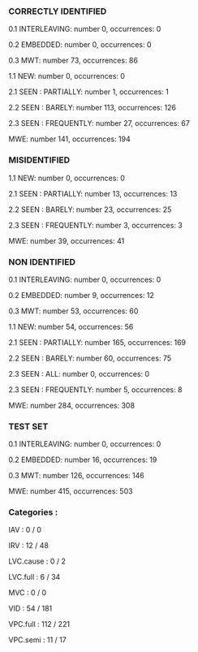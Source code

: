 ### CORRECTLY IDENTIFIED

0.1 INTERLEAVING: number 0, occurrences: 0

0.2 EMBEDDED: number 0, occurrences: 0

0.3 MWT: number 73, occurrences: 86

1.1 NEW: number 0, occurrences: 0

2.1 SEEN : PARTIALLY: number 1, occurrences: 1

2.2 SEEN : BARELY: number 113, occurrences: 126

2.3 SEEN : FREQUENTLY: number 27, occurrences: 67

MWE: number 141, occurrences: 194

### MISIDENTIFIED

1.1 NEW: number 0, occurrences: 0

2.1 SEEN : PARTIALLY: number 13, occurrences: 13

2.2 SEEN : BARELY: number 23, occurrences: 25

2.3 SEEN : FREQUENTLY: number 3, occurrences: 3

MWE: number 39, occurrences: 41

### NON IDENTIFIED

0.1 INTERLEAVING: number 0, occurrences: 0

0.2 EMBEDDED: number 9, occurrences: 12

0.3 MWT: number 53, occurrences: 60

1.1 NEW: number 54, occurrences: 56

2.1 SEEN : PARTIALLY: number 165, occurrences: 169

2.2 SEEN : BARELY: number 60, occurrences: 75

2.3 SEEN : ALL: number 0, occurrences: 0

2.3 SEEN : FREQUENTLY: number 5, occurrences: 8

MWE: number 284, occurrences: 308

### TEST SET

0.1 INTERLEAVING: number 0, occurrences: 0

0.2 EMBEDDED: number 16, occurrences: 19

0.3 MWT: number 126, occurrences: 146

MWE: number 415, occurrences: 503

### Categories : 

IAV		 : 0 / 0 

IRV		 : 12 / 48 

LVC.cause		 : 0 / 2 

LVC.full		 : 6 / 34 

MVC		 : 0 / 0 

VID		 : 54 / 181 

VPC.full		 : 112 / 221 

VPC.semi		 : 11 / 17 

